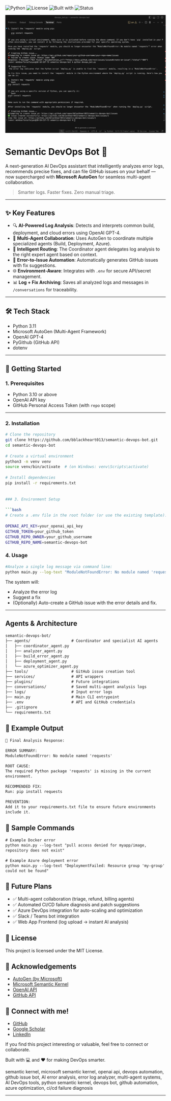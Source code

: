 ![Python](https://img.shields.io/badge/Python-3.11-blue)
![License](https://img.shields.io/badge/License-MIT-green)
![Built with](https://img.shields.io/badge/Built%20With-AutoGen%20%26%20OpenAI-blueviolet)
![Status](https://img.shields.io/badge/Status-In%20Progress-orange)

<p align="center">
  <img src="assets/demo.png" alt="Semantic DevOps Bot Demo" width="700"/>
</p>

# Semantic DevOps Bot 🚀

A next-generation AI DevOps assistant that intelligently analyzes error logs, recommends precise fixes, and can file GitHub issues on your behalf — now supercharged with **Microsoft AutoGen** for seamless multi-agent collaboration.

> Smarter logs. Faster fixes. Zero manual triage.

---

## ✨ Key Features

- 🔍 **AI-Powered Log Analysis**: Detects and interprets common build, deployment, and cloud errors using OpenAI GPT-4.
- 🧠 **Multi-Agent Collaboration**: Uses AutoGen to coordinate multiple specialized agents (Build, Deployment, Azure).
- 🔧 **Intelligent Routing**: The Coordinator agent delegates log analysis to the right expert agent based on context.
- 📂 **Error-to-Issue Automation**: Automatically generates GitHub issues with fix suggestions.
- 🌐 **Environment-Aware**: Integrates with `.env` for secure API/secret management.
- 📊 **Log + Fix Archiving**: Saves all analyzed logs and messages in `/conversations` for traceability.

---

## 🛠️ Tech Stack

- Python 3.11
- Microsoft AutoGen (Multi-Agent Framework)
- OpenAI GPT-4
- PyGithub (GitHub API)
- dotenv

---

## 🚀 Getting Started

### 1. Prerequisites

- Python 3.10 or above
- OpenAI API key
- GitHub Personal Access Token (with `repo` scope)

---

### 2. Installation

```bash
# Clone the repository
git clone https://github.com/bblackheart013/semantic-devops-bot.git
cd semantic-devops-bot

# Create a virtual environment
python3 -m venv venv
source venv/bin/activate  # (on Windows: venv\Scripts\activate)

# Install dependencies
pip install -r requirements.txt


### 3. Environment Setup

```bash
# Create a .env file in the root folder (or use the existing template):

OPENAI_API_KEY=your_openai_api_key
GITHUB_TOKEN=your_github_token
GITHUB_REPO_OWNER=your_github_username
GITHUB_REPO_NAME=semantic-devops-bot
```

### 4. Usage

```bash
#Analyze a single log message via command line:
python main.py --log-text "ModuleNotFoundError: No module named 'requests'"
```

The system will:
- Analyze the error log
- Suggest a fix
- (Optionally) Auto-create a GitHub issue with the error details and fix.

---

## Agents & Architecture

```
semantic-devops-bot/
├── agents/                  # Coordinator and specialist AI agents
│   ├── coordinator_agent.py
│   ├── analyzer_agent.py
│   ├── build_error_agent.py
│   ├── deployment_agent.py
│   └── azure_optimizer_agent.py
├── tools/                   # GitHub issue creation tool
├── services/                # API wrappers
├── plugins/                 # Future integrations
├── conversations/           # Saved multi-agent analysis logs
├── logs/                    # Input error logs
├── main.py                  # Main CLI entrypoint
├── .env                     # API and GitHub credentials
├── .gitignore
└── requirements.txt

```
## 📸 Example Output
```
📌 Final Analysis Response:

ERROR SUMMARY:
ModuleNotFoundError: No module named 'requests'

ROOT CAUSE:
The required Python package 'requests' is missing in the current environment.

RECOMMENDED FIX:
Run: pip install requests

PREVENTION:
Add it to your requirements.txt file to ensure future environments include it.
```
## 🧪 Sample Commands

```
# Example Docker error
python main.py --log-text "pull access denied for myapp/image, repository does not exist"

# Example Azure deployment error
python main.py --log-text "DeploymentFailed: Resource group 'my-group' could not be found"
```

## 🎯 Future Plans

- ✅ Multi-agent collaboration (triage, refund, billing agents)
- ✅ Automated CI/CD failure diagnosis and patch suggestions
- ✅ Azure DevOps integration for auto-scaling and optimization
- ✅ Slack / Teams bot integration
- ✅ Web App Frontend (log upload → instant AI analysis)

## 📜 License

This project is licensed under the MIT License.

## 🙏 Acknowledgements

- [AutoGen (by Microsoft)]([https://docs.github.com/en/rest](https://github.com/microsoft/autogen))
- [Microsoft Semantic Kernel](https://github.com/microsoft/semantic-kernel)
- [OpenAI API](https://platform.openai.com/docs/api-reference)
- [GitHub API](https://docs.github.com/en/rest)

## 📣 Connect with me!

- [GitHub](https://github.com/bblackheart013)
- [Google Scholar](https://scholar.google.com/citations?user=o1hrV0kAAAAJ&hl=en)
- [LinkedIn](https://www.linkedin.com/in/mohd-sarfaraz-f-8bb52922a) 

If you find this project interesting or valuable, feel free to connect or collaborate.

Built with 💻 and ❤️ for making DevOps smarter.

semantic kernel, microsoft semantic kernel, openai api, devops automation, github issue bot, AI error analysis, error log analyzer, multi-agent systems, AI DevOps tools, python semantic kernel, devops bot, github automation, azure optimization, ci/cd failure diagnosis

---
